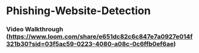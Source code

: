 # Phishing-Website-Detection

### Video Walkthrough (https://www.loom.com/share/e651dc82c6c847e7a0927e014f321b30?sid=03f5ac59-0223-4080-a08c-0c6ffb0ef6ae)
